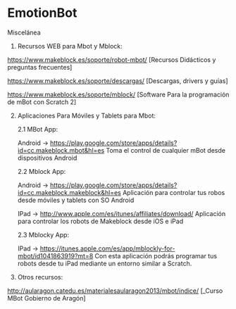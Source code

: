# EmotionBot
Miscelánea

1. Recursos WEB para Mbot y Mblock:

https://www.makeblock.es/soporte/robot-mbot/ [Recursos Didácticos y preguntas frecuentes] 

https://www.makeblock.es/soporte/descargas/ [Descargas, drivers y guías]

https://www.makeblock.es/soporte/mblock/ [Software Para la programación de mBot con Scratch 2]

2. Aplicaciones Para Móviles y Tablets para Mbot:
   
   2.1 MBot App:
   
   Android -> https://play.google.com/store/apps/details?id=cc.makeblock.mbot&hl=es 
   Toma el control de cualquier mBot desde dispositivos Android

   2.2 Mblock App:
   
   Android -> https://play.google.com/store/apps/details?id=cc.makeblock.makeblock&hl=es 
   Aplicación para controlar tus robos desde móviles y tablets con SO Android
   
   IPad -> http://www.apple.com/es/itunes/affiliates/download/
   Aplicación para controlar los robots de Makeblock desde iOS e iPad
   
   2.3 Mblocky App:
   
   IPad -> https://itunes.apple.com/es/app/mblockly-for-mbot/id1041863919?mt=8 
   Con esta aplicación podrás programar tus robots desde tu iPad mediante un entorno similar a Scratch.
   
3. Otros recursos:

http://aularagon.catedu.es/materialesaularagon2013/mbot/indice/ [_Curso MBot Gobierno de Aragón]

